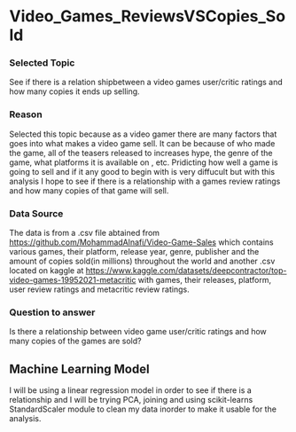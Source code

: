 # Video_Games_ReviewsVSCopies_Sold

### Selected Topic
See if there is a relation shipbetween a video games user/critic ratings and how many copies it ends up selling.

### Reason
Selected this topic because as a video gamer there are many factors that goes into what makes a video game sell. It can be because of who made the game, all of the teasers released to increases hype, the genre of the game, what platforms it is available on , etc. Pridicting how well a game is going to sell and if it any good to begin with is very diffucult but with this analysis I hope to see if there is a relationship with a games review ratings and how many copies of that game will sell.

### Data Source
The data is from a .csv file abtained from https://github.com/MohammadAlnafi/Video-Game-Sales which contains various games, their platform, release year, genre, publisher and the amount of copies sold(in millions) throughout the world and another .csv located on kaggle at https://www.kaggle.com/datasets/deepcontractor/top-video-games-19952021-metacritic with games, their releases, platform, user review ratings and metacritic review ratings. 

### Question to answer
Is there a relationship between video game user/critic ratings and how many copies of the games are sold?

## Machine Learning Model
I will be using a linear regression model in order to see if there is a relationship and I will be trying PCA, joining and using scikit-learns StandardScaler module to clean my data inorder to make it usable for the analysis.
